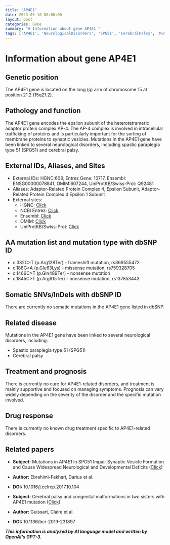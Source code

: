 ```yaml
---
title: "AP4E1"
date: 2023-05-10 00:00:00
layout: post
categories: Gene
summary: "# Information about gene AP4E1 "
tags: ['AP4E1', 'NeurologicalDisorders', 'SPG51', 'CerebralPalsy', 'Mutation', 'IntracellularTrafficking', 'SynapticVesicles', 'SupportiveTreatment']
---
```


# Information about gene AP4E1 

## Genetic position
The AP4E1 gene is located on the long (q) arm of chromosome 15 at position 21.2 (15q21.2).

## Pathology and function
The AP4E1 gene encodes the epsilon subunit of the heterotetrameric adaptor protein complex AP-4. The AP-4 complex is involved in intracellular trafficking of proteins and is particularly important for the sorting of membrane proteins to synaptic vesicles. Mutations in the AP4E1 gene have been linked to several neurological disorders, including spastic paraplegia type 51 (SPG51) and cerebral palsy. 

## External IDs, Aliases, and Sites
- External IDs: HGNC:608, Entrez Gene: 10717, Ensembl: ENSG00000078841, OMIM:607244, UniProtKB/Swiss-Prot: Q92481 
- Aliases: Adaptor-Related Protein Complex 4, Epsilon Subunit, Adaptor-Related Protein Complex 4 Epsilon 1 Subunit
- External sites: 
    - HGNC: [Click](https://www.genenames.org/data/gene-symbol-report/#!/hgnc_id/HGNC:608)
    - NCBI Entrez: [Click](https://www.ncbi.nlm.nih.gov/gene/10717)
    - Ensembl: [Click](https://www.ensembl.org/Homo_sapiens/Gene/Summary?db=core;g=ENSG00000078841;r=15:49994199-50023368)
    - OMIM: [Click](https://www.omim.org/entry/607244)
    - UniProtKB/Swiss-Prot: [Click](https://www.uniprot.org/uniprot/Q92481)

## AA mutation list and mutation type with dbSNP ID
- c.382C>T (p.Arg128Ter) - frameshift mutation, rs369555472
- c.188G>A (p.Glu63Lys) - missense mutation, rs759328705
- c.1466C>T (p.Gln489Ter) - nonsense mutation
- c.1845C>T (p.Arg615Ter) - nonsense mutation, rs137853443

## Somatic SNVs/InDels with dbSNP ID
There are currently no somatic mutations in the AP4E1 gene listed in dbSNP.

## Related disease
Mutations in the AP4E1 gene have been linked to several neurological disorders, including:
- Spastic paraplegia type 51 (SPG51)
- Cerebral palsy

## Treatment and prognosis
There is currently no cure for AP4E1-related disorders, and treatment is mainly supportive and focused on managing symptoms. Prognosis can vary widely depending on the severity of the disorder and the specific mutation involved.

## Drug response
There is currently no known drug treatment specific to AP4E1-related disorders. 

## Related papers
- **Subject:** Mutations in AP4E1 in SPG51 Impair Synaptic Vesicle Formation and Cause Widespread Neurological and Developmental Deficits ([Click](https://www.cell.com/cell-reports/fulltext/S2211-1247(17)31715-4))
- **Author:** Ebrahimi-Fakhari, Darius et al. 
- **DOI:** 10.1016/j.celrep.2017.10.104

- **Subject:** Cerebral palsy and congenital malformations in two sisters with AP4E1 mutation ([Click](https://pubmed.ncbi.nlm.nih.gov/31840217/))
- **Author:** Guissart, Claire et al.
- **DOI:** 10.1136/bcr-2019-231897

**_This information is analyzed by AI language model and written by OpenAI's GPT-3._**